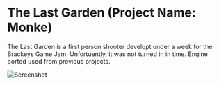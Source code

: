 # The Last Garden (Project Name: Monke)

The Last Garden is a first person shooter developt under a week for the Brackeys Game Jam. Unfortuently, it was not turned in in time. Engine ported used from previous projects.

<!-- IMage -->
![Screenshot](https://github.com/Dualsub/monke/blob/main/screenshot.png?raw=true)
